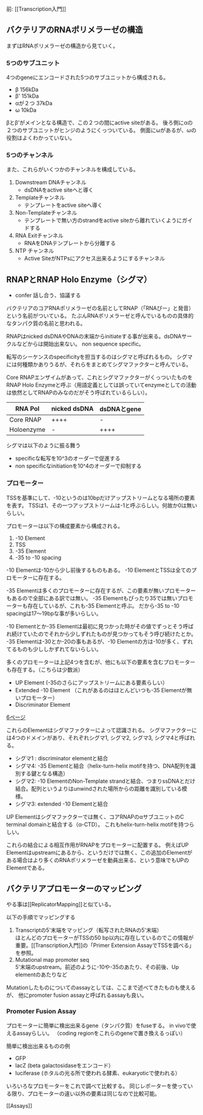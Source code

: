 前: [[Transcription入門]]

## バクテリアのRNAポリメラーゼの構造

まずはRNAポリメラーゼの構造から見ていく。

### 5つのサブユニット

4つのgeneにエンコードされた5つのサブユニットから構成される。

- β 156kDa
- β' 151kDa
- αが２つ 37kDa
- ω 10kDa

βとβ'がメインとなる構造で、この２つの間にactive siteがある。
後ろ側にαの２つのサブユニットがヒンジのようにくっついている。
側面にωがあるが、ωの役割はよくわかっていない。

### 5つのチャンネル

また、これらがいくつかのチャンネルを構成している。

1. Downstream DNAチャンネル
   - dsDNAをactive siteへと導く
2. Templateチャンネル
   - テンプレートをactive siteへ導く
3. Non-Templateチャンネル
   - テンプレートで無い方のstrandをactive siteから離れていくようにガイドする
4. RNA Exitチャンネル
   - RNAをDNAテンプレートから分離する
5. NTP チャンネル
   - Active SiteがNTPsにアクセス出来るようにするチャンネル

## RNAPとRNAP Holo Enzyme（シグマ）

- confer 話し合う、協議する

バクテリアのコアRNAポリメラーゼの名前としてRNAP（「RNAぴー」と発音）という名前がついている。
たぶんRNAポリメラーゼと呼んでいるものの具体的なタンパク質の名前と思われる。

RNAPはnicked dsDNAやDNAの末端からinitiateする事が出来る。dsDNAサークルなどからは開始出来ない。
non sequence specific。

転写のシーケンスのspecificityを担当するのはシグマと呼ばれるもの。
シグマには何種類かありうるが、それらをまとめてシグマファクターと呼んでいる。

Core RNAPエンザイムがあって、これとシグマファクターがくっついたものをRNAP Holo Enzymeと呼ぶ（用語定義としては誤っていてenzymeとしての活動は依然としてRNAPのみなのだがそう呼ばれているらしい）。

| RNA Pol | nicked dsDNA | dsDNAとgene |
| ---- | ---- | ---- |
| Core RNAP | ++++ | - |
| Holoenzyme | - | ++++ |

シグマは以下のように振る舞う

- specificな転写を10^3のオーダーで促進する
- non specificなinitiationを10^4のオーダーで抑制する

### プロモーター

TSSを基準にして、-10というのは10bpだけアップストリームとなる場所の要素を表す。
TSSは1、その一つアップストリームは-1と呼ぶらしい。何故か0は無いらしい。

プロモーターは以下の構成要素から構成される。

1. -10 Element
2. TSS
3. -35 Element 
4. -35 to -10 spacing

-10 Elementは-10から少し前後するものもある。
-10 ElementとTSSは全てのプロモーターに存在する。

-35 Elementは多くのプロモーターに存在するが、この要素が無いプロモーターもあるので全部にある訳では無い。
-35 Elementもぴったり35では無いプロモーターも存在しているが、これも-35 Elementと呼ぶ。
だから-35 to -10 spacingは17〜19bpな事が多いらしい。

-10 Elementとか-35 Elementは最初に見つかった時がその値でずっとそう呼ばれ続けていたのでそれから少しずれたものが見つかってもそう呼び続けたとか。
-35 Elementは-30とか-20の事もあるが、-10 Elementの方は-10が多く、ずれてるものも少ししかずれてないらしい。

多くのプロモーターは上記4つを含むが、他にも以下の要素を含むプロモーターも存在する。（こちらは少数派）

- UP Element (-35のさらにアップストリームにある要素らしい）
- Extended -10 Element （これがあるのはほとんどいつも-35 Elementが無いプロモーター）
- Discriminator Element

[6ページ](https://karino2.github.io/ImageGallery/MolecularBiology728x2.html#lg=1&slide=5)

これらのElementはシグマファクターによって認識される。
シグマファクターには4つのドメインがあり、それぞれシグマ1, シグマ2, シグマ3, シグマ4と呼ばれる。

- シグマ1 : discriminator elementと結合
- シグマ4: -35 Elementと結合（helix-turn-helix motifを持つ、DNA配列を識別する鍵となる構造）
- シグマ2: -10 ElementのNon-Template strandと結合、つまりssDNAとだけ結合。配列というよりはunwindされた場所からの距離を識別している模様。
- シグマ3: extended -10 Elementと結合

UP Elementはシグマファクターでは無く、コアRNAPのαサブユニットのC terminal domainと結合する（α-CTD）。
これもhelix-turn-helix motifを持つらしい。

これらの結合による相互作用がRNAPをプロモーターに配置する。
例えばUP Elementはupstreamにあるから、というだけでは無く、この追加のElementがある場合はより多くのRNAポリメラーゼを動員出来る、という意味でもUPのElementである。

## バクテリアプロモーターのマッピング

やる事は[[ReplicatorMapping]]と似ている。

以下の手順でマッピングする

1. Transcriptの5'末端をマッピング（転写されたRNAの5'末端）  
ほとんどのプロモーターがTSSの50 bp以内に存在しているのでこの情報が重要。[[Transcription入門]]の「Primer Extension AssayでTSSを調べる」を参照。
2. Mutational map promoter seq  
5'末端のupstream。前述のように-10や-35のあたり、その前後、Up elementのあたりなど

Mutationしたものについてのassayとしては、ここまで述べてきたものも使えるが、
他にpromoter fusion assayと呼ばれるassayも良い。

### Promoter Fusion Assay

プロモーターに簡単に検出出来るgene（タンパク質）をfuseする。
in vivoで使えるassayらしい。
（coding regionをこれらのgeneで置き換えるっぽい）

簡単に検出出来るものの例

- GFP
- lacZ (beta galactosidaseをエンコード）
- luciferase (ホタルの光る所で使われる酵素、eukaryoticで使われる）

いろいろなプロモーターをこれで調べて比較する。
同じレポーターを使っている限り、プロモーターの違い以外の要素は同じなので比較可能。

[[Assays]]